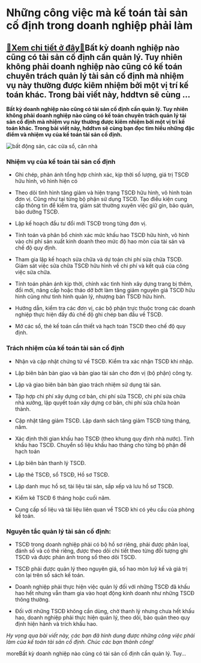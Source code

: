 Những công việc mà kế toán tài sản cố định trong doanh nghiệp phải làm
======================================================================

[:gift:Xem chi tiết ở đây:gift:](https://hddtvn.com/nhung-cong-viec-ma-ke-toan-tai-san-co-dinh-trong-doanh-nghiep-phai-lam/)Bất kỳ doanh nghiệp nào cũng có tài sản cố định cần quản lý. Tuy nhiên không phải doanh nghiệp nào cũng có kế toán chuyên trách quản lý tài sản cố định mà nhiệm vụ này thường được kiêm nhiệm bởi một vị trí kế toán khác. Trong bài viết này, hddtvn sẽ cùng …
----------------------------------------------------------------------------------------------------------------------------------------------------------------------------------------------------------------------------------------------------------------

**Bất kỳ doanh nghiệp nào cũng có tài sản cố định cần quản lý. Tuy nhiên không phải doanh nghiệp nào cũng có kế toán chuyên trách quản lý tài sản cố định mà nhiệm vụ này thường được kiêm nhiệm bởi một vị trí kế toán khác. Trong bài viết này, hddtvn sẽ cùng bạn đọc tìm hiểu những đặc điểm và nhiệm vụ của kế toán tài sản cố định.**


![bất động sản, các cửa sổ, căn nhà](https://hddtvn.com/wp-content/uploads/2021/01/pexels-photo-106399-scaled.jpeg)


### Nhiệm vụ của kế toán tài sản cố định




* Ghi chép, phản ánh tổng hợp chính xác, kịp thời số lượng, giá trị TSCĐ hữu hình, vô hình hiện có

* Theo dõi tình hình tăng giảm và hiện trạng TSCĐ hữu hình, vô hình toàn đơn vị. Cũng như tại từng bộ phận sử dụng TSCĐ. Tạo điều kiện cung cấp thông tin để kiểm tra, giám sát thường xuyên việc giữ gìn, bảo quản, bảo dưỡng TSCĐ.

* Lập kế hoạch đầu tư đổi mới TSCĐ trong từng đơn vị.

* Tính toán và phân bổ chính xác mức khấu hao TSCĐ hữu hình, vô hình vào chi phí sản xuất kinh doanh theo mức độ hao mòn của tài sản và chế độ quy định.

* Tham gia lập kế hoạch sửa chữa và dự toán chi phí sửa chữa TSCĐ. Giám sát việc sửa chữa TSCĐ hữu hình về chi phí và kết quả của công việc sửa chữa.

* Tính toán phản ánh kịp thời, chính xác tình hình xây dựng trang bị thêm, đổi mới, nâng cấp hoặc tháo dỡ bớt làm tăng giảm nguyên giá TSCĐ hữu hình cũng như tình hình quản lý, nhượng bán TSCĐ hữu hình.

* Hướng dẫn, kiểm tra các đơn vị, các bộ phận trực thuộc trong các doanh nghiệp thực hiện đầy đủ chế độ ghi chép ban đầu về TSCĐ.

* Mở các sổ, thẻ kế toán cần thiết và hạch toán TSCĐ theo chế độ quy định.



### Trách nhiệm của kế toán tài sản cố định




* Nhận và cập nhật chứng từ về TSCĐ. Kiểm tra xác nhận TSCĐ khi nhập.

* Lập biên bản bàn giao và bàn giao tài sản cho đơn vị (bộ phận) công ty.

* Lập và giao biên bản bàn giao trách nhiệm sử dụng tài sản.

* Tập hợp chi phí xây dựng cơ bản, chi phí sửa TSCĐ, chi phí sửa chữa nhà xưởng, lập quyết toán xây dựng cơ bản, chi phí sửa chữa hoàn thành.

* Cập nhật tăng giảm TSCĐ. Lập danh sách tăng giảm TSCĐ từng tháng, năm.

* Xác định thời gian khấu hao TSCĐ (theo khung quy định nhà nước). Tính khấu hao TSCĐ. Chuyển số liệu khấu hao tháng cho từng bộ phận để hạch toán

* Lập biên bản thanh lý TSCĐ.

* Lập thẻ TSCĐ, sổ TSCĐ, Hồ sơ TSCĐ.

* Lập danh mục hồ sơ, tài liệu tài sản, sắp xếp và lưu hồ sơ TSCĐ.

* Kiểm kê TSCĐ 6 tháng hoặc cuối năm.

* Cung cấp số liệu và tài liệu liên quan về TSCĐ khi có yêu cầu của phòng kế toán.



### Nguyên tắc quản lý tài sản cố định:




* TSCĐ trong doanh nghiệp phải có bộ hồ sơ riêng, phải được phân loại, đánh số và có thẻ riêng, được theo dõi chi tiết theo từng đối tượng ghi TSCĐ và được phản ánh trong sổ theo dõi TSCĐ.

* TSCĐ phải được quản lý theo nguyên giá, số hao mòn luỹ kế và giá trị còn lại trên sổ sách kế toán.

* Doanh nghiệp phải thực hiện việc quản lý đối với những TSCĐ đã khấu hao hết nhưng vẫn tham gia vào hoạt động kinh doanh như những TSCĐ thông thường.

* Đối với những TSCĐ không cần dùng, chờ thanh lý nhưng chưa hết khấu hao, doanh nghiệp phải thực hiện quản lý, theo dõi, bảo quản theo quy định hiện hành và trích khấu hao.



*Hy vọng qua bài viết này, các bạn đã hình dung được những công việc phải làm của kế toán tài sản cố định. Chúc các bạn thành công!*


moreBất kỳ doanh nghiệp nào cũng có tài sản cố định cần quản lý. Tuy…

